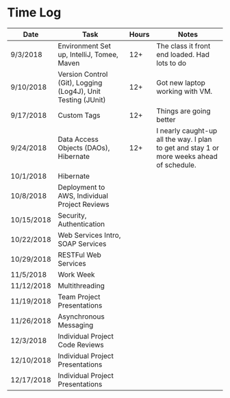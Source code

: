 # Time Log

| Date | Task | Hours | Notes|
|------|------|-------|------|
| 9/3/2018|Environment Set up, IntelliJ, Tomee, Maven| 12+ | The class it front end loaded. Had lots to do |
| 9/10/2018|Version Control (Git), Logging (Log4J), Unit Testing (JUnit) | 12+ | Got new laptop working with VM. |
| 9/17/2018|Custom Tags | 12+ | Things are going better |
| 9/24/2018|Data Access Objects (DAOs), Hibernate | 12+ | I nearly caught-up all the way. I plan to get and stay 1 or more weeks ahead of schedule. |
| 10/1/2018|Hibernate |  | |
| 10/8/2018|Deployment to AWS, Individual Project Reviews |  | |
| 10/15/2018|Security, Authentication |  | |
| 10/22/2018|Web Services Intro, SOAP Services |  | |
| 10/29/2018|RESTFul Web Services |  | |
| 11/5/2018|Work Week |  | |
| 11/12/2018|Multithreading |  | |
| 11/19/2018|Team Project Presentations |  | |
| 11/26/2018|Asynchronous Messaging |  | |
| 12/3/2018|Individual Project Code Reviews |  | |
| 12/10/2018|Individual Project Presentations |  | |
| 12/17/2018|Individual Project Presentations |  | |